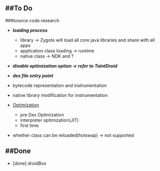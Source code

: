 ##To Do
---
###source code research
* ___loading process___
  * library -> Zygote will load all core java libraries and share with all apps
  * application class loading -> runtime
  * native class -> NDK and ?
* ___disable optimization option -> refer to TaintDroid___
* ___dex file entry point___


* bytecode representation and instrumentation
* native library modification for instrumentation
* [Optimization](http://www.netmite.com/android/mydroid/dalvik/docs/dexopt.html)
  * pre Dex Optimization
  * interpreter optimization(JIT)
  * first time
* whether class can be reloaded(hotswap) -> not supported

##Done
---
* [done] droidBox
